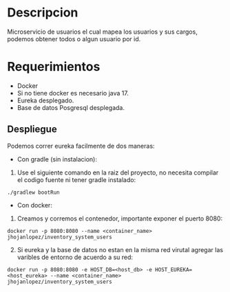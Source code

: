 # Descripcion
Microservicio de usuarios el cual mapea los usuarios y sus cargos, podemos obtener todos o algun usuario por id.

# Requerimientos
- Docker
- Si no tiene docker es necesario java 17.
- Eureka desplegado.
- Base de datos Posgresql desplegada.

## Despliegue
Podemos correr eureka facilmente de dos maneras:

- Con gradle (sin instalacion):
1. Use el siguiente comando en la raiz del proyecto, no necesita compilar el codigo fuente ni tener gradle instalado:
```shell
./gradlew bootRun
```

- Con docker:

1. Creamos y corremos el contenedor, importante exponer el puerto 8080:
```shell
docker run -p 8080:8080 --name <container_name> jhojanlopez/inventory_system_users
```

2. Si eureka y la base de datos no estan en la misma red virutal agregar las varibles de entorno de acuerdo a su red:
```shell
docker run -p 8080:8080 -e HOST_DB=<host_db> -e HOST_EUREKA=<host_eureka> --name <container_name> jhojanlopez/inventory_system_users
```


